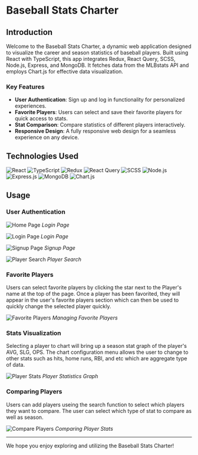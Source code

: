 # Baseball Stats Charter

## Introduction
Welcome to the Baseball Stats Charter, a dynamic web application designed to visualize the career and season statistics of baseball players. Built using React with TypeScript, this app integrates Redux, React Query, SCSS, Node.js, Express, and MongoDB. It fetches data from the MLBstats API and employs Chart.js for effective data visualization.

### Key Features
- **User Authentication**: Sign up and log in functionality for personalized experiences.
- **Favorite Players**: Users can select and save their favorite players for quick access to stats.
- **Stat Comparison**: Compare statistics of different players interactively.
- **Responsive Design**: A fully responsive web design for a seamless experience on any device.

## Technologies Used

![React](https://img.shields.io/badge/React-20232A?style=for-the-badge&logo=react&logoColor=61DAFB)
![TypeScript](https://img.shields.io/badge/TypeScript-007ACC?style=for-the-badge&logo=typescript&logoColor=white)
![Redux](https://img.shields.io/badge/Redux-764ABC?style=for-the-badge&logo=redux&logoColor=white)
![React Query](https://img.shields.io/badge/-ReactQuery-FF4154?style=for-the-badge)
![SCSS](https://img.shields.io/badge/Sass-CC6699?style=for-the-badge&logo=sass&logoColor=white)
![Node.js](https://img.shields.io/badge/Node.js-339933?style=for-the-badge&logo=node.js&logoColor=white)
![Express.js](https://img.shields.io/badge/Express.js-000000?style=for-the-badge&logo=express&logoColor=white)
![MongoDB](https://img.shields.io/badge/MongoDB-4EA94B?style=for-the-badge&logo=mongodb&logoColor=white)
![Chart.js](https://img.shields.io/badge/Chart.js-FF6384?style=for-the-badge&logo=chart.js&logoColor=white)


## Usage
### User Authentication

![Home Page](https://github.com/justin-ham61/baseball-redux/assets/109255423/ebf2fbf7-0484-4456-a9ff-36880d26c245)
*Login Page*

![Login Page](https://i.imgur.com/8FvncED.png)
*Login Page*

![Signup Page](https://i.imgur.com/phcJsYb.png)
*Signup Page*


![Player Search](https://i.imgur.com/6YNVISc.jpg)
*Player Search*



### Favorite Players
Users can select favorite players by clicking the star next to the Player's name at the top of the page. Once a player has been favorited, they will appear in the user's favorite players section which can then be used to quickly change the selected player quickly.

![Favorite Players](https://i.imgur.com/UuiHNiL.png)
*Managing Favorite Players*

### Stats Visualization
Selecting a player to chart will bring up a season stat graph of the player's AVG, SLG, OPS. The chart configuration menu allows the user to change to other stats such as hits, home runs, RBI, and etc which are aggregate type of data. 

![Player Stats](https://i.imgur.com/QBEcXNK.png)
*Player Statistics Graph*

### Comparing Players
Users can add players useing the search function to select which players they want to compare. The user can select which type of stat to compare as well as season.

![Compare Players](https://i.imgur.com/9T4skZi.png)
*Comparing Player Stats*

---

We hope you enjoy exploring and utilizing the Baseball Stats Charter!


